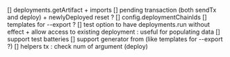 [] deployments.getArtifact + imports
[] pending transaction (both sendTx and deploy) + newlyDeployed reset ?
[] config.deploymentChainIds
[] templates for --export ?
[] test option to have deployments.run without effect + allow access to existing deployment : useful for populating data
[] support test batteries
[] support generator from (like templates for --export ?)
[] helpers tx : check num of argument (deploy)